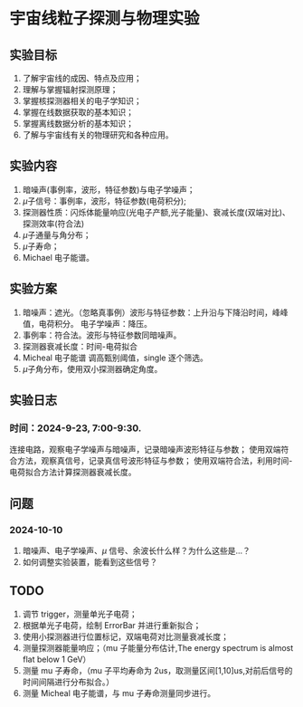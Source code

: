 # 宇宙线粒子探测与物理实验
## 实验目标
1. 了解宇宙线的成因、特点及应用；
2. 理解与掌握辐射探测原理；
3. 掌握核探测器相关的电子学知识；
4. 掌握在线数据获取的基本知识；
5. 掌握离线数据分析的基本知识；
6. 了解与宇宙线有关的物理研究和各种应用。

## 实验内容
1. 暗噪声(事例率，波形，特征参数)与电子学噪声；
2. $\mu$子信号：事例率，波形，特征参数(电荷积分);
3. 探测器性质：闪烁体能量响应(光电子产额,光子能量)、衰减长度(双端对比)、探测效率(符合法)
4. $\mu$子通量与角分布；
5. $\mu$子寿命；
6. Michael 电子能谱。

## 实验方案
1. 暗噪声：遮光。（忽略真事例）波形与特征参数：上升沿与下降沿时间，峰峰值，电荷积分。 电子学噪声：降压。
2. 事例率：符合法。波形与特征参数同暗噪声。
3. 探测器衰减长度：时间-电荷拟合
4. Micheal 电子能谱 调高甄别阈值，single 逐个筛选。
5. $\mu$子角分布，使用双小探测器确定角度。

## 实验日志
### 时间：2024-9-23, 7:00-9:30.
连接电路，观察电子学噪声与暗噪声，记录暗噪声波形特征与参数；
使用双端符合方法，观察真信号，记录真信号波形特征与参数；
使用双端符合法，利用时间-电荷拟合方法计算探测器衰减长度。

## 问题
### 2024-10-10
1. 暗噪声、电子学噪声、$\mu$ 信号、余波长什么样？为什么这些是...？
2. 如何调整实验装置，能看到这些信号？


## TODO
1. 调节 trigger，测量单光子电荷；
2. 根据单光子电荷，绘制 ErrorBar 并进行重新拟合；
3. 使用小探测器进行位置标记，双端电荷对比测量衰减长度；
4. 测量探测器能量响应；（mu 子能量分布估计,The energy spectrum is almost flat below 1 GeV）
5. 测量 mu 子寿命，（mu 子平均寿命为 2us，取测量区间[1,10]us,对前后信号的时间间隔进行分布拟合。）
6. 测量 Micheal 电子能谱，与 mu 子寿命测量同步进行。


